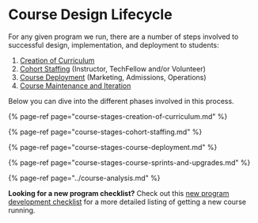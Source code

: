 # Course Design Lifecycle

For any given program we run, there are a number of steps involved to successful design, implementation, and deployment to students:

1. [Creation of Curriculum](course-stages-creation-of-curriculum.md)
2. [Cohort Staffing](course-stages-cohort-staffing.md) \(Instructor, TechFellow and/or Volunteer\)
3. [Course Deployment](course-stages-course-deployment.md) \(Marketing, Admissions, Operations\)
4. [Course Maintenance and Iteration](course-stages-course-sprints-and-upgrades.md)

Below you can dive into the different phases involved in this process.

{% page-ref page="course-stages-creation-of-curriculum.md" %}

{% page-ref page="course-stages-cohort-staffing.md" %}

{% page-ref page="course-stages-course-deployment.md" %}

{% page-ref page="course-stages-course-sprints-and-upgrades.md" %}

{% page-ref page="../course-analysis.md" %}

**Looking for a new program checklist?** Check out this [new program development checklist](https://hackmd.io/RqItFKQvQdCFZX4DGfSgzg) for a more detailed listing of getting a new course running.

